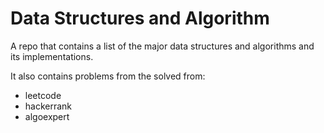 # Data Structures and Algorithm

A repo that contains a list of the major data structures and algorithms and  its implementations.

It also contains problems from the solved from:
- leetcode
- hackerrank
- algoexpert